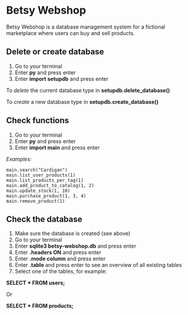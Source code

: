 # Betsy Webshop

Betsy Webshop is a database management system for a fictional marketplace where users can buy and sell products.

## Delete or create database

1. Go to your terminal
2. Enter **py** and press enter
3. Enter **import setupdb** and press enter

To _delete_ the current database type in **setupdb.delete_database()**

To _create_ a new database type in **setupdb.create_database()**

## Check functions

1. Go to your terminal
2. Enter **py** and press enter
3. Enter **import main** and press enter

_Examples:_

```
main.search("Cardigan")
main.list_user_products(1)
main.list_products_per_tag(1)
main.add_product_to_catalog(1, 2)
main.update_stock(1, 10)
main.purchase_product(1, 3, 4)
main.remove_product(1)
```

## Check the database

1. Make sure the database is created (see above)
2. Go to your terminal
3. Enter **sqlite3 betsy-webshop.db** and press enter
4. Enter **.headers ON** and press enter
5. Enter **.mode column** and press enter
6. Enter **.table** and press enter to see an overview of all existing tables
7. Select one of the tables, for example:

**SELECT \* FROM users;**

Or

**SELECT \* FROM products;**
